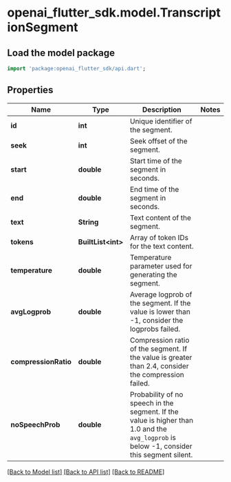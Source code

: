 # openai_flutter_sdk.model.TranscriptionSegment

## Load the model package
```dart
import 'package:openai_flutter_sdk/api.dart';
```

## Properties
Name | Type | Description | Notes
------------ | ------------- | ------------- | -------------
**id** | **int** | Unique identifier of the segment. | 
**seek** | **int** | Seek offset of the segment. | 
**start** | **double** | Start time of the segment in seconds. | 
**end** | **double** | End time of the segment in seconds. | 
**text** | **String** | Text content of the segment. | 
**tokens** | **BuiltList&lt;int&gt;** | Array of token IDs for the text content. | 
**temperature** | **double** | Temperature parameter used for generating the segment. | 
**avgLogprob** | **double** | Average logprob of the segment. If the value is lower than -1, consider the logprobs failed. | 
**compressionRatio** | **double** | Compression ratio of the segment. If the value is greater than 2.4, consider the compression failed. | 
**noSpeechProb** | **double** | Probability of no speech in the segment. If the value is higher than 1.0 and the `avg_logprob` is below -1, consider this segment silent. | 

[[Back to Model list]](../README.md#documentation-for-models) [[Back to API list]](../README.md#documentation-for-api-endpoints) [[Back to README]](../README.md)


